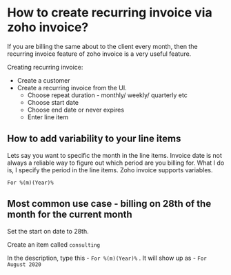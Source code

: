 # How to create recurring invoice via zoho invoice?

If you are billing the same about to the client every month, then the recurring invoice feature of zoho invoice is a very useful feature. 

Creating recurring invoice:

- Create a customer 
- Create a recurring invoice from the UI.  
	- Choose repeat duration - monthly/ weekly/ quarterly etc
	- Choose start date
	- Choose end date or never expires
	- Enter line item


## How to add variability to your line items

Lets say you want to specific the month in the line items. Invoice date is not always a reliable way to figure out which period are you billing for. What I do is, I specify the period in the line items. Zoho invoice supports variables. 

`For %(m)(Year)%`

## Most common use case - billing on 28th of the month for the current month

Set the start on date to 28th.

Create an item called `consulting`

In the description, type this - `For %(m)(Year)%` . It will show up as - `For August 2020`